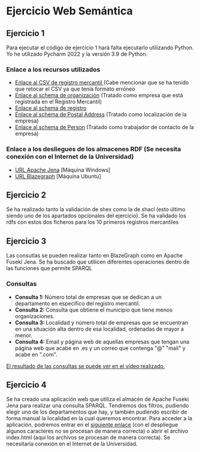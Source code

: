 <h1>Ejercicio Web Semántica</h1>
<h2>Ejercicio 1</h2>
    <p>Para ejecutar el código de ejercicio 1 hará falta ejecutarlo utilizando Python. Yo he utilizado Pycharm 2022 y la versión 3.9 de Python.</p>
    <h3>Enlace a los recursos utilizados</h3>
    <ul>
        <li><a href="https://data.europa.eu/data/datasets/https-datosabiertos-jcyl-es-web-jcyl-set-es-comercio-artesanosalimentarios-1284266159759?locale=en">Enlace al CSV de registro mercantil </a>(Cabe mencionar que se ha tenido que retocar el CSV ya que tenía formato erróneo</li>
        <li><a href="https://schema.org/Organization">Enlace al schema de organización</a> (Tratado como empresa que está registrada en el Registro Mercantil)</li>
        <li><a href="https://schema.org/RegisterAction">Enlace al schema de registro</a></li>
        <li><a href="https://schema.org/PostalAddress">Enlace al schema de Postal Address</a> (Tratado como localización de la empresa)</li>
        <li><a href="https://schema.org/Person">Enlace al schema de Person</a> (Tratado como trabajador de contacto de la empresa)</li>
    </ul>
    <h3>Enlace a los desliegues de los almacenes RDF (Se necesita conexión con el Internet de la Universidad)</h3>
    <ul>
        <li><a href="http://156.35.98.38:3030">URL Apache Jena</a> [Máquina Windows]</li>
        <li><a href="http://156.35.98.37:9999">URL Blazegraph</a> [Máquina Ubuntu]</li>
    </ul>
<h2>Ejercicio 2</h2>
    <p>Se ha realizado tanto la validación de shex como la de shacl (esto último siendo uno de los apartados opcionales del ejercicio). Se ha validado los rdfs con estos dos ficheros para los 10 primeros registros mercantiles</p>
<h2>Ejercicio 3</h2>
    <p>Las consutlas se pueden realizar tanto en BlazeGraph como en Apache Fuseki Jena. Se ha buscado que utilicen diferentes operaciones dentro de las funciones que permite SPARQL</p>
    <h3>Consultas</h3>
    <ul>
        <li><b>Consulta 1: </b>Número total de empresas que se dedican a un departamento en específico del registro mercantil.</li>
        <li><b>Consulta 2: </b>Consulta que obtiene el municipio que tiene menos organizaciones.</li>
        <li><b>Consulta 3: </b>Localidad y número total de empresas que se encuentran en una situación alta dentro de esa localidad, ordenadas de mayor a menor.</li>
       <li><b>Consulta 4: </b>Email y página web de aquellas empresas que tengan una página web que acabe en .es y un correo que contenga "@" "mail" y acabe en ".com".</li>
    </ul>
    <ins>El resultado de las consultas se puede ver en el vídeo realizado.</ins>
<h2>Ejercicio 4</h2>
    <p>Se ha creado una aplicación web que utiliza el almacén de Apache Fuseki Jena para realizar una consulta SPARQL. Tendremos dos filtros, pudiendo elegir uno de los departamentos que hay, y también pudiendo escribir de forma manual la localidad en la cual queremos encontrar. Para acceder a la aplicación, podremos entrar en el <a href= "http://156.35.98.38:90/web-semantica" >siguiente enlace</a> (con el despliegue algunos caracteres no se procesan de manera correcta) o abrir el archivo index.html (aqui los archivos se procesan de manera correcta). Se necesitaría conexión en el Internet de la Universidad.</p>
